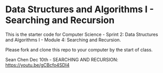 # Data Structures and Algorithms I - Searching and Recursion

This is the starter code for Computer Science - Sprint 2: Data Structures and Algorithms I - Module 4: Searching and Recursion.

Please fork and clone this repo to your computer by the start of class.

Sean Chen Dec 10th - SEARCHING AND RECURSION: https://youtu.be/gCBcfo4SDI4
